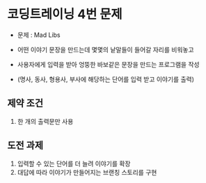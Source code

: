# 코딩트레이닝 4번 문제

* 문제 : Mad Libs

* 어떤 이야기 문장을 만드는데 몇몇의 낱말들이 들어갈 자리를 비워놓고

* 사용자에게 입력을 받아 엉뚱한 바보같은 문장을 만드는 프로그램을 작성

* (명사, 동사, 형용사, 부사에 해당하는 단어를 입력 받고 이야기를 출력)

## 제약 조건

1. 한 개의 출력문만 사용

## 도전 과제 

1. 입력할 수 있는 단어를 더 늘려 이야기를 확장 
2. 대답에 따라 이야기가 만들어지는 브랜칭 스토리를 구현 
